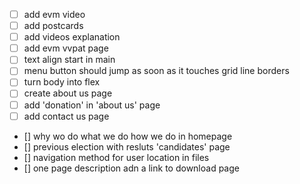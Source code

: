 - [ ] add evm video 
- [ ] add postcards
- [ ] add videos explanation 
- [ ] add evm vvpat page
- [ ] text align start in main
- [ ] menu button should jump as soon as it touches grid line borders
- [ ] turn body into flex
- [ ] create about us page
- [ ] add 'donation' in 'about us' page
- [ ] add contact us page
- [] why wo do what we do how we do in homepage
- [] previous election with resluts 'candidates' page
- [] navigation method for user location in files
- [] one page description adn a link to download page
  